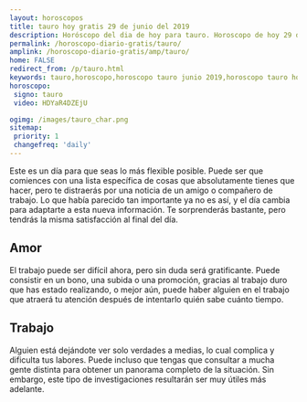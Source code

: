 ```yaml
---
layout: horoscopos
title: tauro hoy gratis 29 de junio del 2019 
description: Horóscopo del dia de hoy para tauro. Horoscopo de hoy 29 de junio del 2019. Las predicciones de amor, trabajo, vida personal gratis.
permalink: /horoscopo-diario-gratis/tauro/
amplink: /horoscopo-diario-gratis/amp/tauro/
home: FALSE
redirect_from: /p/tauro.html
keywords: tauro,horoscopo,horoscopo tauro junio 2019,horoscopo tauro hoy,tarot tauro junio 2019,horoscopo tauro,tarot tauro hoy,horoscopo de hoy,horoscopo diario,tarot del amor,horoscopo de hoy tauro,horoscopo diario del tarot, Horoscopo de hoy tauro 29 de junio del 2019,horóscopo del día,signos zodiacales 2019, el horoscopo de hoy
horoscopo:
 signo: tauro
 video: HDYaR4DZEjU

ogimg: /images/tauro_char.png
sitemap:
 priority: 1
 changefreq: 'daily'
---
```



Este es un día para que seas lo más flexible posible. Puede ser que comiences con una lista específica de cosas que absolutamente tienes que hacer, pero te distraerás por una noticia de un amigo o compañero de trabajo. Lo que había parecido tan importante ya no es así, y el día cambia para adaptarte a esta nueva información. Te sorprenderás bastante, pero tendrás la misma satisfacción al final del día.

## Amor

El trabajo puede ser difícil ahora, pero sin duda será gratificante. Puede consistir en un bono, una subida o una promoción, gracias al trabajo duro que has estado realizando, o mejor aún, puede haber alguien en el trabajo que atraerá tu atención después de intentarlo quién sabe cuánto tiempo.

## Trabajo

Alguien está dejándote ver solo verdades a medias, lo cual complica y dificulta tus labores. Puede incluso que tengas que consultar a mucha gente distinta para obtener un panorama completo de la situación. Sin embargo, este tipo de investigaciones resultarán ser muy útiles más adelante.
